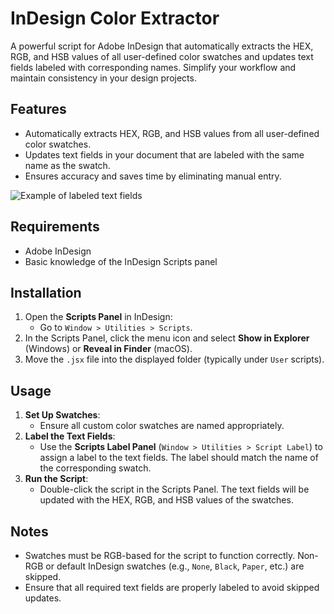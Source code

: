 # InDesign Color Extractor

A powerful script for Adobe InDesign that automatically extracts the HEX, RGB, and HSB values of all user-defined color swatches and updates text fields labeled with corresponding names. Simplify your workflow and maintain consistency in your design projects.

## Features

- Automatically extracts HEX, RGB, and HSB values from all user-defined color swatches.
- Updates text fields in your document that are labeled with the same name as the swatch.
- Ensures accuracy and saves time by eliminating manual entry.

![Example of labeled text fields](assets/screenshot.png)

## Requirements

- Adobe InDesign
- Basic knowledge of the InDesign Scripts panel

## Installation

1. Open the **Scripts Panel** in InDesign:
   - Go to `Window > Utilities > Scripts`.
2. In the Scripts Panel, click the menu icon and select **Show in Explorer** (Windows) or **Reveal in Finder** (macOS).
3. Move the `.jsx` file into the displayed folder (typically under `User` scripts).

## Usage

1. **Set Up Swatches**:
   - Ensure all custom color swatches are named appropriately.
2. **Label the Text Fields**:
   - Use the **Scripts Label Panel** (`Window > Utilities > Script Label`) to assign a label to the text fields. The label should match the name of the corresponding swatch.
3. **Run the Script**:
   - Double-click the script in the Scripts Panel. The text fields will be updated with the HEX, RGB, and HSB values of the swatches.

## Notes

- Swatches must be RGB-based for the script to function correctly. Non-RGB or default InDesign swatches (e.g., `None`, `Black`, `Paper`, etc.) are skipped.
- Ensure that all required text fields are properly labeled to avoid skipped updates.
